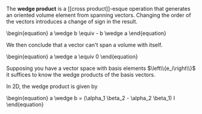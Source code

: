 The **wedge product** is a [[cross product]]-esque operation that generates an oriented volume element from spanning vectors. Changing the order of the vectors introduces a change of sign in the result. 

\begin{equation}
a \wedge b \equiv - b \wedge a
\end{equation}

We then conclude that a vector can't span a volume with itself.

\begin{equation}
a \wedge a \equiv 0
\end{equation}


Supposing you have a vector space with basis elements $\left\\{e_i\right\\}$ it suffices to know the wedge products of the basis vectors.




In 2D, the wedge product is given by

\begin{equation}
a \wedge b = (\alpha_1 \beta_2 - \alpha_2 \beta_1) I
\end{equation}
